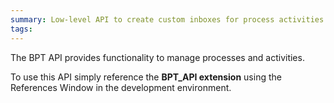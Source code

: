 ```yaml
---
summary: Low-level API to create custom inboxes for process activities.
tags: 
---
```


The BPT API provides functionality to manage processes and activities.

To use this API simply reference the **BPT_API extension** using the References Window in the development environment.
